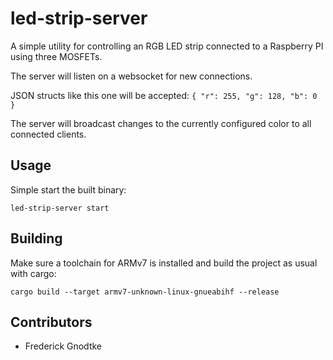 # led-strip-server

A simple utility for controlling an RGB LED strip connected to a Raspberry PI using three MOSFETs.

The server will listen on a websocket for new connections.

JSON structs like this one will be accepted: `{ "r": 255, "g": 128, "b": 0 }`

The server will broadcast changes to the currently configured color to all connected clients.

## Usage

Simple start the built binary:

```
led-strip-server start
```

## Building

Make sure a toolchain for ARMv7 is installed and build the project as usual with cargo:

```
cargo build --target armv7-unknown-linux-gnueabihf --release
```

## Contributors

 - Frederick Gnodtke
